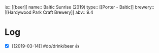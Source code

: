 is:: [[beer]]
name:: Baltic Sunrise (2019)
type:: [[Porter - Baltic]]
brewery:: [[Hardywood Park Craft Brewery]]
abv:: 9.4

# Log
- [x] [[2019-03-14]] #do/drink/beer 👍
